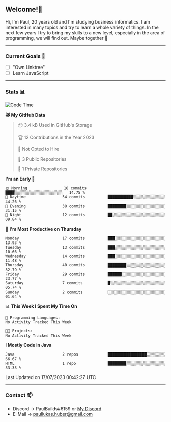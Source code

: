 ## Welcome!👋

Hi, I'm Paul, 20 years old and I'm studying business informatics. I am interested in many topics and try to learn a whole variety of things. In the next few years I try to bring my skills to a new level, especially in the area of programming, we will find out.
Maybe together 🤙

---
### Current Goals 🥅

- [ ] "Own Linktree"
- [ ] Learn JavaScript

---
### Stats 📊

<!--START_SECTION:waka-->
![Code Time](http://img.shields.io/badge/Code%20Time-70%20hrs%202%20mins-blue)

**🐱 My GitHub Data** 

> 📦 3.4 kB Used in GitHub's Storage 
 > 
> 🏆 12 Contributions in the Year 2023
 > 
> 🚫 Not Opted to Hire
 > 
> 📜 3 Public Repositories 
 > 
> 🔑 1 Private Repositories 
 > 
**I'm an Early 🐤** 

```text
🌞 Morning                18 commits          ████░░░░░░░░░░░░░░░░░░░░░   14.75 % 
🌆 Daytime                54 commits          ███████████░░░░░░░░░░░░░░   44.26 % 
🌃 Evening                38 commits          ████████░░░░░░░░░░░░░░░░░   31.15 % 
🌙 Night                  12 commits          ██░░░░░░░░░░░░░░░░░░░░░░░   09.84 % 
```
📅 **I'm Most Productive on Thursday** 

```text
Monday                   17 commits          ███░░░░░░░░░░░░░░░░░░░░░░   13.93 % 
Tuesday                  13 commits          ███░░░░░░░░░░░░░░░░░░░░░░   10.66 % 
Wednesday                14 commits          ███░░░░░░░░░░░░░░░░░░░░░░   11.48 % 
Thursday                 40 commits          ████████░░░░░░░░░░░░░░░░░   32.79 % 
Friday                   29 commits          ██████░░░░░░░░░░░░░░░░░░░   23.77 % 
Saturday                 7 commits           █░░░░░░░░░░░░░░░░░░░░░░░░   05.74 % 
Sunday                   2 commits           ░░░░░░░░░░░░░░░░░░░░░░░░░   01.64 % 
```


📊 **This Week I Spent My Time On** 

```text
💬 Programming Languages: 
No Activity Tracked This Week

🐱‍💻 Projects: 
No Activity Tracked This Week
```

**I Mostly Code in Java** 

```text
Java                     2 repos             █████████████████░░░░░░░░   66.67 % 
HTML                     1 repo              ████████░░░░░░░░░░░░░░░░░   33.33 % 
```




 Last Updated on 17/07/2023 00:42:27 UTC
<!--END_SECTION:waka-->

---
### Contact 📫

* Discord -> PaulBuilds#6159 or [My Discord](https://discord.gg/7kq6UnB)
* E-Mail -> paullukas.huber@gmail.com
